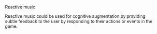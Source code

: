 Reactive music

Reactive music could be used for cognitive augmentation by providing subtle feedback to the user by responding to their actions or events in the game. 